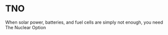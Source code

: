 # TNO
When solar power, batteries, and fuel cells are simply not enough, you need The Nuclear Option
